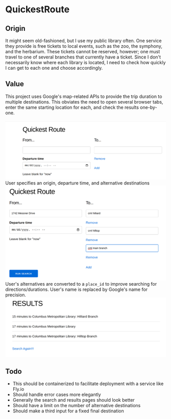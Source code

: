 # QuickestRoute

## Origin

It might seem old-fashioned, but I use my public library often. One service they provide is
free tickets to local events, such as the zoo, the symphony, and the herbarium. These
tickets cannot be reserved, however; one must travel to one of several branches that currently
have a ticket. Since I don't necessarily know where each library is located, I need
to check how quickly I can get to each one and choose accordingly.

## Value

This project uses Google's map-related APIs to provide the trip duration
to multiple destinations. This obviates
the need to open several browser tabs, enter the same starting location for each,
and check the results one-by-one.

![Starting search page](./assets/search_page_start.png)
User specifies an origin, departure time, and alternative destinations
![Search page with an origin and three alternative destinations](./assets/search_page_alternatives.png)
User's alternatives are converted to a `place_id` to improve searching for directions/durations.
User's name is replaced by Google's name for precision.
![Search results](./assets/search_result.png)

## Todo

* This should be containerized to facilitate deployment with a service like Fly.io
* Should handle error cases more elegantly
* Generally the search and results pages should look better
* Should have a limit on the number of alternative destinations
* Should make a third input for a fixed final destination